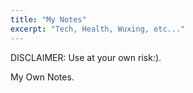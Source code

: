 ```yaml
---
title: "My Notes"
excerpt: "Tech, Health, Wuxing, etc..."
---
```


DISCLAIMER: Use at your own risk:).

My Own Notes.
